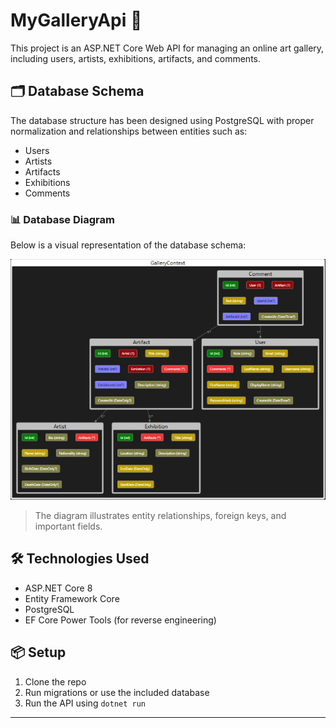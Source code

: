 # MyGalleryApi 🎨

This project is an ASP.NET Core Web API for managing an online art gallery, including users, artists, exhibitions, artifacts, and comments.

## 🗂️ Database Schema

The database structure has been designed using PostgreSQL with proper normalization and relationships between entities such as:

- Users
- Artists
- Artifacts
- Exhibitions
- Comments

### 📊 Database Diagram

Below is a visual representation of the database schema:

![Database Diagram](./Database_Diagram.jpg)

> The diagram illustrates entity relationships, foreign keys, and important fields.

## 🛠 Technologies Used

- ASP.NET Core 8
- Entity Framework Core
- PostgreSQL
- EF Core Power Tools (for reverse engineering)

## 📦 Setup

1. Clone the repo
2. Run migrations or use the included database
3. Run the API using `dotnet run`

---
